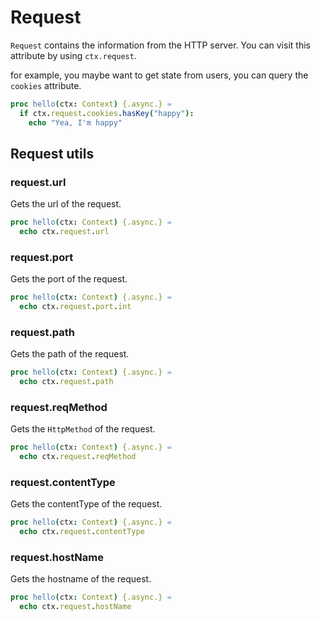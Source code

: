 # Request

`Request` contains the information from the HTTP server. You can visit this attribute by using `ctx.request`.

for example, you maybe want to get state from users, you can query the `cookies` attribute.

```nim
proc hello(ctx: Context) {.async.} =
  if ctx.request.cookies.hasKey("happy"):
    echo "Yea, I'm happy"
```


## Request utils

### request.url
Gets the url of the request.

```nim
proc hello(ctx: Context) {.async.} =
  echo ctx.request.url
```

### request.port 
Gets the port of the request.

```nim
proc hello(ctx: Context) {.async.} =
  echo ctx.request.port.int
```

### request.path
Gets the path of the request.

```nim
proc hello(ctx: Context) {.async.} =
  echo ctx.request.path
```


### request.reqMethod
Gets the `HttpMethod` of the request.

```nim
proc hello(ctx: Context) {.async.} =
  echo ctx.request.reqMethod
```

### request.contentType
Gets the contentType of the request.

```nim
proc hello(ctx: Context) {.async.} =
  echo ctx.request.contentType
```

### request.hostName
Gets the hostname of the request.

```nim
proc hello(ctx: Context) {.async.} =
  echo ctx.request.hostName
```
